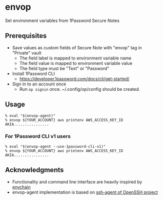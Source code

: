# envop
Set environment variables from 1Password Secure Notes

## Prerequisites
- Save values as custom fields of Secure Note with "envop" tag in "Private" vault
    - The field label is mapped to environment variable name
    - The field value is mapped to environment variable value
    - The field type must be "Text" or "Password"
- Install 1Password CLI
    - https://developer.1password.com/docs/cli/get-started/
- Sign in to an account once
    - Run `op signin` once. ~/.config/op/config should be created.

## Usage
```
% eval "$(envop-agent)"
% envop ${YOUR_ACCOUNT} aws printenv AWS_ACCESS_KEY_ID
AKIA................
```

### For 1Password CLI v1 users
```
% eval "$(envop-agent --use-1password-cli-v1)"
% envop ${YOUR_ACCOUNT} aws printenv AWS_ACCESS_KEY_ID
AKIA................
```

## Acknowledgments
- Functionality and command line interface are heavily inspired by [envchain](https://github.com/sorah/envchain)
- envop-agent implementation is based on [ssh-agent of OpenSSH project](https://github.com/openssh/openssh-portable)
